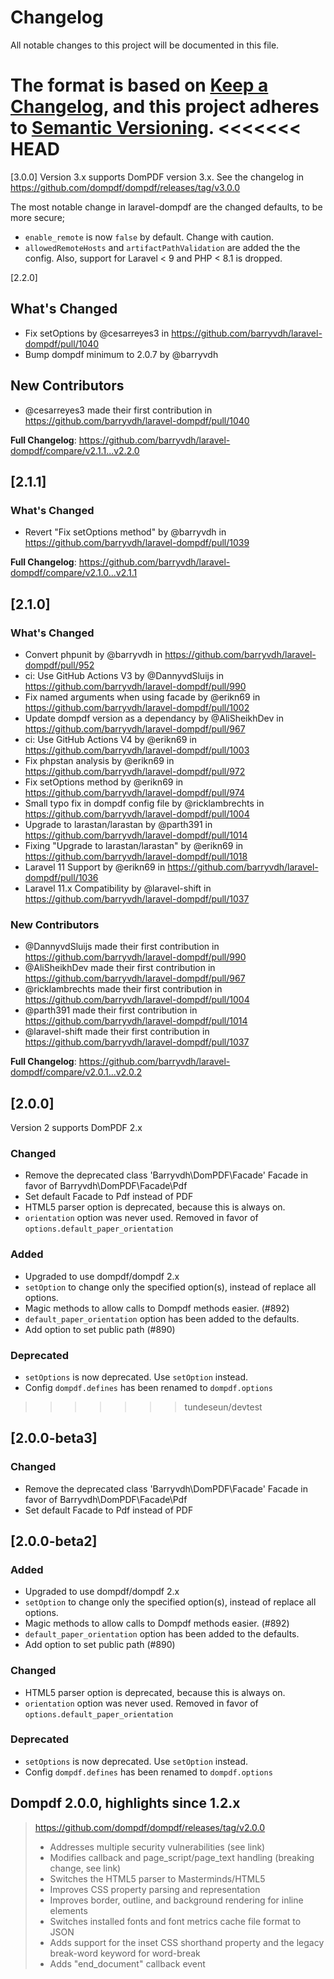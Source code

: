 # Changelog
All notable changes to this project will be documented in this file.

The format is based on [Keep a Changelog](https://keepachangelog.com/en/1.0.0/),
and this project adheres to [Semantic Versioning](https://semver.org/spec/v2.0.0.html).
<<<<<<< HEAD
=======
[3.0.0]
Version 3.x supports DomPDF version 3.x. See the changelog in https://github.com/dompdf/dompdf/releases/tag/v3.0.0

The most notable change in laravel-dompdf are the changed defaults, to be more secure;
 - `enable_remote` is now `false` by default. Change with caution.
 - `allowedRemoteHosts` and `artifactPathValidation` are added the the config.
Also, support for Laravel < 9 and PHP < 8.1 is dropped.

[2.2.0]
## What's Changed
* Fix setOptions by @cesarreyes3 in https://github.com/barryvdh/laravel-dompdf/pull/1040
* Bump dompdf minimum to 2.0.7  by @barryvdh 

## New Contributors
* @cesarreyes3 made their first contribution in https://github.com/barryvdh/laravel-dompdf/pull/1040

**Full Changelog**: https://github.com/barryvdh/laravel-dompdf/compare/v2.1.1...v2.2.0

## [2.1.1]
### What's Changed
* Revert "Fix setOptions method" by @barryvdh in https://github.com/barryvdh/laravel-dompdf/pull/1039

**Full Changelog**: https://github.com/barryvdh/laravel-dompdf/compare/v2.1.0...v2.1.1

## [2.1.0]
### What's Changed
* Convert phpunit by @barryvdh in https://github.com/barryvdh/laravel-dompdf/pull/952
* ci: Use GitHub Actions V3 by @DannyvdSluijs in https://github.com/barryvdh/laravel-dompdf/pull/990
* Fix named arguments when using facade by @erikn69 in https://github.com/barryvdh/laravel-dompdf/pull/1002
* Update dompdf version as a dependancy by @AliSheikhDev in https://github.com/barryvdh/laravel-dompdf/pull/967
* ci: Use GitHub Actions V4 by @erikn69 in https://github.com/barryvdh/laravel-dompdf/pull/1003
* Fix phpstan analysis by @erikn69 in https://github.com/barryvdh/laravel-dompdf/pull/972
* Fix setOptions method by @erikn69 in https://github.com/barryvdh/laravel-dompdf/pull/974
* Small typo fix in dompdf config file by @ricklambrechts in https://github.com/barryvdh/laravel-dompdf/pull/1004
* Upgrade to larastan/larastan by @parth391 in https://github.com/barryvdh/laravel-dompdf/pull/1014
* Fixing "Upgrade to larastan/larastan" by @erikn69 in https://github.com/barryvdh/laravel-dompdf/pull/1018
* Laravel 11 Support by @erikn69 in https://github.com/barryvdh/laravel-dompdf/pull/1036
* Laravel 11.x Compatibility by @laravel-shift in https://github.com/barryvdh/laravel-dompdf/pull/1037

### New Contributors
* @DannyvdSluijs made their first contribution in https://github.com/barryvdh/laravel-dompdf/pull/990
* @AliSheikhDev made their first contribution in https://github.com/barryvdh/laravel-dompdf/pull/967
* @ricklambrechts made their first contribution in https://github.com/barryvdh/laravel-dompdf/pull/1004
* @parth391 made their first contribution in https://github.com/barryvdh/laravel-dompdf/pull/1014
* @laravel-shift made their first contribution in https://github.com/barryvdh/laravel-dompdf/pull/1037

**Full Changelog**: https://github.com/barryvdh/laravel-dompdf/compare/v2.0.1...v2.0.2

## [2.0.0]

Version 2 supports DomPDF 2.x

### Changed
- Remove the deprecated class 'Barryvdh\DomPDF\Facade' Facade in favor of Barryvdh\DomPDF\Facade\Pdf
- Set default Facade to Pdf instead of PDF
- HTML5 parser option is deprecated, because this is always on.
- `orientation` option was never used. Removed in favor of `options.default_paper_orientation`

### Added
- Upgraded to use dompdf/dompdf 2.x
- `setOption` to change only the specified option(s), instead of replace all options. 
- Magic methods to allow calls to Dompdf methods easier. (#892)
- `default_paper_orientation` option has been added to the defaults.
- Add option to set public path (#890)

### Deprecated
- `setOptions` is now deprecated. Use `setOption` instead.
- Config `dompdf.defines` has been renamed to `dompdf.options`

>>>>>>> tundeseun/devtest

## [2.0.0-beta3]
### Changed
- Remove the deprecated class 'Barryvdh\DomPDF\Facade' Facade in favor of Barryvdh\DomPDF\Facade\Pdf
- Set default Facade to Pdf instead of PDF

## [2.0.0-beta2]

### Added
- Upgraded to use dompdf/dompdf 2.x
- `setOption` to change only the specified option(s), instead of replace all options. 
- Magic methods to allow calls to Dompdf methods easier. (#892)
- `default_paper_orientation` option has been added to the defaults.
- Add option to set public path (#890)

### Changed
- HTML5 parser option is deprecated, because this is always on.
- `orientation` option was never used. Removed in favor of `options.default_paper_orientation`

### Deprecated
- `setOptions` is now deprecated. Use `setOption` instead.
- Config `dompdf.defines` has been renamed to `dompdf.options`


## Dompdf 2.0.0, highlights since 1.2.x
> https://github.com/dompdf/dompdf/releases/tag/v2.0.0
> - Addresses multiple security vulnerabilities (see link)
> - Modifies callback and page_script/page_text handling (breaking change, see link)
> - Switches the HTML5 parser to Masterminds/HTML5
> - Improves CSS property parsing and representation
> - Improves border, outline, and background rendering for inline elements
> - Switches installed fonts and font metrics cache file format to JSON
> - Adds support for the inset CSS shorthand property and the legacy break-word keyword for word-break
> - Adds "end_document" callback event
